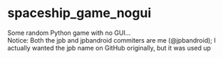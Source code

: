 # spaceship_game_nogui
Some random Python game with no GUI...<br>
Notice: Both the jpb and jpbandroid commiters are me (@jpbandroid); I actually wanted the jpb name on GitHub originally, but it was used up
